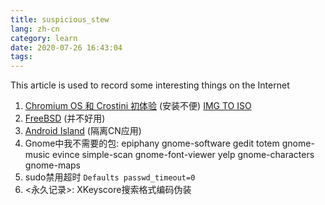 ```yaml
---
title: suspicious_stew
lang: zh-cn
category: learn
date: 2020-07-26 16:43:04
tags:
---
```


This article is used to record some interesting things on the Internet

<!-- more -->


1. [Chromium OS 和 Crostini 初体验](https://blog.yoitsu.moe/tech_misc/chromiumos_and_crostini.html) (安装不便)
   [IMG TO ISO](https://www.hanselman.com/blog/HowToConvertAnIMGFileToAnStandardISOEasilyWithLinuxOnWindows10.aspx)
2. [FreeBSD](https://www.freebsd.org/) (并不好用)
3. [Android Island](https://play.google.com/store/apps/details?id=com.oasisfeng.island&hl=en_US) (隔离CN应用)
4. Gnome中我不需要的包: epiphany gnome-software gedit totem gnome-music evince simple-scan gnome-font-viewer yelp gnome-characters gnome-maps
5. sudo禁用超时 `Defaults passwd_timeout=0`
6. <永久记录>:
   XKeyscore搜索格式编码伪装